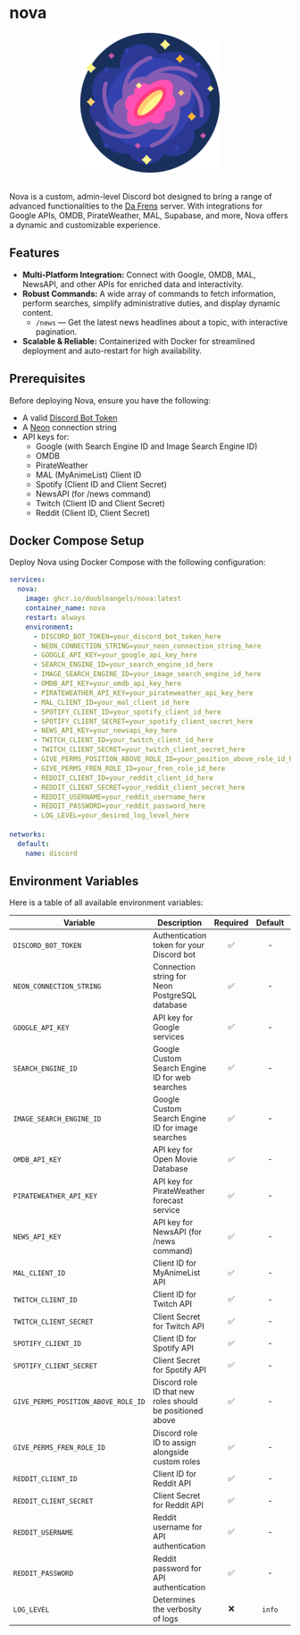 # nova

<div align="center">
  <img src="logo.png" alt="Logo" width="250">
</div>
<br>

Nova is a custom, admin-level Discord bot designed to bring a range of advanced functionalities to the [Da Frens](https://dafrens.games) server. With integrations for Google APIs, OMDB, PirateWeather, MAL, Supabase, and more, Nova offers a dynamic and customizable experience.

## Features

- **Multi-Platform Integration:** Connect with Google, OMDB, MAL, NewsAPI, and other APIs for enriched data and interactivity.
- **Robust Commands:** A wide array of commands to fetch information, perform searches, simplify administrative duties, and display dynamic content.
  - `/news` — Get the latest news headlines about a topic, with interactive pagination.
- **Scalable & Reliable:** Containerized with Docker for streamlined deployment and auto-restart for high availability.

## Prerequisites

Before deploying Nova, ensure you have the following:

- A valid [Discord Bot Token](https://discord.com/developers/applications)
- A [Neon](https://neon.tech) connection string
- API keys for:
  - Google (with Search Engine ID and Image Search Engine ID)
  - OMDB
  - PirateWeather
  - MAL (MyAnimeList) Client ID
  - Spotify (Client ID and Client Secret)
  - NewsAPI (for /news command)
  - Twitch (Client ID and Client Secret)
  - Reddit (Client ID, Client Secret)

## Docker Compose Setup

Deploy Nova using Docker Compose with the following configuration:

```yaml
services:
  nova:
    image: ghcr.io/doubleangels/nova:latest
    container_name: nova
    restart: always
    environment:
      - DISCORD_BOT_TOKEN=your_discord_bot_token_here
      - NEON_CONNECTION_STRING=your_neon_connection_string_here
      - GOOGLE_API_KEY=your_google_api_key_here
      - SEARCH_ENGINE_ID=your_search_engine_id_here
      - IMAGE_SEARCH_ENGINE_ID=your_image_search_engine_id_here
      - OMDB_API_KEY=your_omdb_api_key_here
      - PIRATEWEATHER_API_KEY=your_pirateweather_api_key_here
      - MAL_CLIENT_ID=your_mal_client_id_here
      - SPOTIFY_CLIENT_ID=your_spotify_client_id_here
      - SPOTIFY_CLIENT_SECRET=your_spotify_client_secret_here
      - NEWS_API_KEY=your_newsapi_key_here
      - TWITCH_CLIENT_ID=your_twitch_client_id_here
      - TWITCH_CLIENT_SECRET=your_twitch_client_secret_here
      - GIVE_PERMS_POSITION_ABOVE_ROLE_ID=your_position_above_role_id_here
      - GIVE_PERMS_FREN_ROLE_ID=your_fren_role_id_here
      - REDDIT_CLIENT_ID=your_reddit_client_id_here
      - REDDIT_CLIENT_SECRET=your_reddit_client_secret_here
      - REDDIT_USERNAME=your_reddit_username_here
      - REDDIT_PASSWORD=your_reddit_password_here
      - LOG_LEVEL=your_desired_log_level_here

networks:
  default:
    name: discord
```

## Environment Variables

Here is a table of all available environment variables:

| Variable                            | Description                                               | Required | Default | Example                                                                          |
| ----------------------------------- | --------------------------------------------------------- | :------: | :-----: | -------------------------------------------------------------------------------- |
| `DISCORD_BOT_TOKEN`                 | Authentication token for your Discord bot                 |    ✅    |    -    | -                                                                                |
| `NEON_CONNECTION_STRING`            | Connection string for Neon PostgreSQL database            |    ✅    |    -    | `postgresql://user:password@your-neon-url-123456.us-east-2.aws.neon.tech/neondb` |
| `GOOGLE_API_KEY`                    | API key for Google services                               |    ✅    |    -    | -                                                                                |
| `SEARCH_ENGINE_ID`                  | Google Custom Search Engine ID for web searches           |    ✅    |    -    | -                                                                                |
| `IMAGE_SEARCH_ENGINE_ID`            | Google Custom Search Engine ID for image searches         |    ✅    |    -    | -                                                                                |
| `OMDB_API_KEY`                      | API key for Open Movie Database                           |    ✅    |    -    | -                                                                                |
| `PIRATEWEATHER_API_KEY`             | API key for PirateWeather forecast service                |    ✅    |    -    | -                                                                                |
| `NEWS_API_KEY`                      | API key for NewsAPI (for /news command)                   |    ✅    |    -    | -                                                                                |
| `MAL_CLIENT_ID`                     | Client ID for MyAnimeList API                             |    ✅    |    -    | -                                                                                |
| `TWITCH_CLIENT_ID`                  | Client ID for Twitch API                                  |    ✅    |    -    | -                                                                                |
| `TWITCH_CLIENT_SECRET`              | Client Secret for Twitch API                              |    ✅    |    -    | -                                                                                |
| `SPOTIFY_CLIENT_ID`                 | Client ID for Spotify API                                 |    ✅    |    -    | -                                                                                |
| `SPOTIFY_CLIENT_SECRET`             | Client Secret for Spotify API                             |    ✅    |    -    | -                                                                                |
| `GIVE_PERMS_POSITION_ABOVE_ROLE_ID` | Discord role ID that new roles should be positioned above |    ✅    |    -    | -                                                                                |
| `GIVE_PERMS_FREN_ROLE_ID`           | Discord role ID to assign alongside custom roles          |    ✅    |    -    | -                                                                                |
| `REDDIT_CLIENT_ID`                  | Client ID for Reddit API                                  |    ✅    |    -    | -                                                                                |
| `REDDIT_CLIENT_SECRET`              | Client Secret for Reddit API                              |    ✅    |    -    | -                                                                                |
| `REDDIT_USERNAME`                   | Reddit username for API authentication                    |    ✅    |    -    | -                                                                                |
| `REDDIT_PASSWORD`                   | Reddit password for API authentication                    |    ✅    |    -    | -                                                                                |
| `LOG_LEVEL`                         | Determines the verbosity of logs                          |    ❌    | `info`  | `error`, `warn`, `info`, `debug`                                                 |
